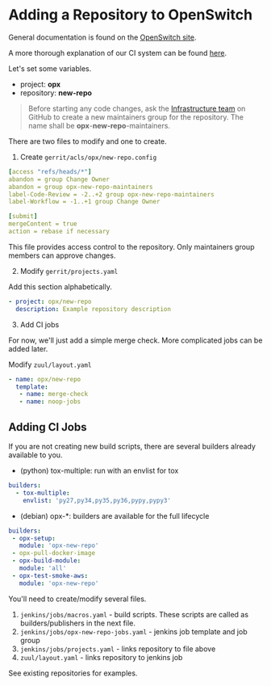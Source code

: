 # Adding a Repository to OpenSwitch

General documentation is found on the
[OpenSwitch site](http://egats.openswitch.net/documents/dev/contribute-code).

A more thorough explanation of our CI system can be found
[here](http://abregman.com/2016/03/05/openstack-infra-jenkins-jobs/).

Let's set some variables.
- project: **opx**
- repository: **new-repo**

> Before starting any code changes, ask the
> [Infrastructure team](https://github.com/orgs/open-switch/teams/infrastructure)
> on GitHub to create a new maintainers group for the repository. The name shall
> be **opx**-**new-repo**-maintainers.

There are two files to modify and one to create.

1. Create `gerrit/acls/opx/new-repo.config`

```yaml
[access "refs/heads/*"]
abandon = group Change Owner
abandon = group opx-new-repo-maintainers
label-Code-Review = -2..+2 group opx-new-repo-maintainers
label-Workflow = -1..+1 group Change Owner

[submit]
mergeContent = true
action = rebase if necessary
```

This file provides access control to the repository. Only maintainers group
members can approve changes.

2. Modify `gerrit/projects.yaml`

Add this section alphabetically.

```yaml
- project: opx/new-repo
  description: Example repository description
```

3. Add CI jobs

For now, we'll just add a simple merge check. More complicated jobs can be
added later.

Modify `zuul/layout.yaml`

```yaml
- name: opx/new-repo
  template:
   - name: merge-check
   - name: noop-jobs
```

## Adding CI Jobs

If you are not creating new build scripts, there are several builders already
available to you.

- (python) tox-multiple: run with an envlist for tox
```yaml
builders:
  - tox-multiple:
    envlist: 'py27,py34,py35,py36,pypy,pypy3'
```
- (debian) opx-*: builders are available for the full lifecycle
```yaml
builders:
 - opx-setup:
   module: 'opx-new-repo'
 - opx-pull-docker-image
 - opx-build-module:
   module: 'all'
 - opx-test-smoke-aws:
   module: 'opx-new-repo'
```

You'll need to create/modify several files.

1. `jenkins/jobs/macros.yaml` - build scripts. These scripts are called as
   builders/publishers in the next file.
1. `jenkins/jobs/opx-new-repo-jobs.yaml` - jenkins job template and job group
1. `jenkins/jobs/projects.yaml` - links repository to file above
1. `zuul/layout.yaml` - links repository to jenkins job

See existing repositories for examples.

